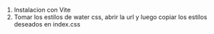 1. Instalacion con Vite
2. Tomar los estilos de water css, abrir la url y luego copiar los estilos deseados en index.css

